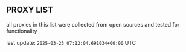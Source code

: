## PROXY LIST

all proxies in this list were collected from open sources and tested for functionality

last update: `2025-03-23 07:12:04.691034+00:00` UTC